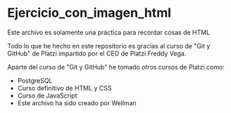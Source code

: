 # Ejercicio_con_imagen_html
Este archivo es solamente una práctica para recordar cosas de HTML

Todo lo que he hecho en este repositorio es gracias al curso de "Git y GitHub" de Platzi
impartido por el CEO de Platzi Freddy Vega.

Aparte del curso de "Git y GitHub" he tomado otros cursos de Platzi como:

* PostgreSQL
* Curso definitivo de HTML y CSS
* Curso de JavaScript
* Este archivo ha sido creado por Wellman